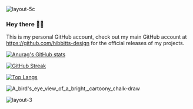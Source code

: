 
![layout-5c](https://github.com/user-attachments/assets/4f695438-1988-4046-a338-ebd68f164da5)




### Hey there 👋🏼

This is my personal GitHub account, check out my main GitHub account at https://github.com/hibbitts-design for the official releases of my projects.

[![Anurag's GitHub stats](https://github-readme-stats.vercel.app/api?username=paulhibbitts)](https://github.com/anuraghazra/github-readme-stats)

[![GitHub Streak](https://streak-stats.demolab.com/?user=paulhibbitts)](https://git.io/streak-stats)

[![Top Langs](https://github-readme-stats.vercel.app/api/top-langs/?username=paulhibbitts)](https://github.com/anuraghazra/github-readme-stats)

<!--
**paulhibbitts/paulhibbitts** is a ✨ _special_ ✨ repository because its `README.md` (this file) appears on your GitHub profile.

Here are some ideas to get you started:

- 🔭 I’m currently working on ...
- 🌱 I’m currently learning ...
- 👯 I’m looking to collaborate on ...
- 🤔 I’m looking for help with ...
- 💬 Ask me about ...
- 📫 How to reach me: ...
- 😄 Pronouns: ...
- ⚡ Fun fact: ...

-->

![A_bird's_eye_view_of_a_bright,_cartoony_chalk-draw](https://github.com/user-attachments/assets/25705959-b79e-494e-8324-628d87f1fe89)

![layout-3](https://github.com/user-attachments/assets/9be9af67-ac7a-4365-b3b9-86a904206d5b)
